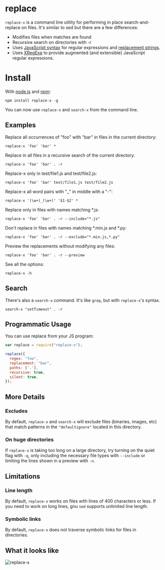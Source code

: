 # replace
`replace-x` is a command line utility for performing in place search-and-replace on files. It's similar to sed but there are a few differences:

* Modifies files when matches are found
* Recursive search on directories with -r
* Uses [JavaScript syntax](https://developer.mozilla.org/en/JavaScript/Guide/Regular_Expressions#Using_Simple_Patterns) for regular expressions and [replacement strings](https://developer.mozilla.org/en/JavaScript/Reference/Global_Objects/String/replace#Specifying_a_string_as_a_parameter).
* Uses [XRegExp](http://xregexp.com/) to provide augmented (and extensible) JavaScript regular expressions.

# Install
With [node.js](http://nodejs.org/) and [npm](http://github.com/isaacs/npm):

	npm install replace-x -g

You can now use `replace-x` and `search-x` from the command line.


## Examples

Replace all occurrences of "foo" with "bar" in files in the current directory:

```
replace-x 'foo' 'bar' *
```

Replace in all files in a recursive search of the current directory:

```
replace-x 'foo' 'bar' . -r
```

Replace-x only in test/file1.js and test/file2.js:

```
replace-x 'foo' 'bar' test/file1.js test/file2.js
```

Replace-x all word pairs with "_" in middle with a "-":

```
replace-x '(\w+)_(\w+)' '$1-$2' *
```

Replace only in files with names matching *.js:

```
replace-x 'foo' 'bar' . -r --include="*.js"
```

Don't replace in files with names matching *.min.js and *.py:

```
replace-x 'foo' 'bar' . -r --exclude="*.min.js,*.py"
```

Preview the replacements without modifying any files:

```
replace-x 'foo' 'bar' . -r --preview
```

See all the options:

```
replace-x -h
```

## Search
There's also a `search-x` command. It's like `grep`, but with `replace-x`'s syntax.

```
search-x "setTimeout" . -r
```

## Programmatic Usage
You can use replace from your JS program:

```javascript
var replace = require("replace-x");

replace({
  regex: "foo",
  replacement: "bar",
  paths: ['.'],
  recursive: true,
  silent: true,
});
```

## More Details

### Excludes
By default, `replace-x` and `search-x` will exclude files (binaries, images, etc) that match patterns in the `"defaultignore"` located in this directory.

### On huge directories
If `replace-x` is taking too long on a large directory, try turning on the quiet flag with `-q`, only including the necessary file types with `--include` or limiting the lines shown in a preview with `-n`.

## Limitations
  
 ### Line length
 By default, `replace-x` works on files with lines of 400 characters or less. If you need to work on long lines, gnu `sed` supports unlimited line length.

 ### Symbolic links
 By default, `replace-x` does not traverse symbolic links for files in directories.

## What it looks like
![replace-x](http://i.imgur.com/qmJjS.png)

